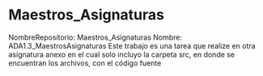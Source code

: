 # Maestros_Asignaturas
NombreRepositorio: Maestros_Asignaturas
Nombre: ADA1.3_MaestrosAsignaturas
Este trabajo es una tarea que realize en  otra asignatura anexo en el cual solo incluyo la carpeta src, 
en donde se encuentran los archivos, con el código fuente 
